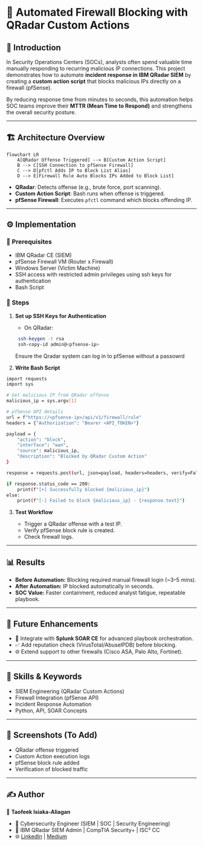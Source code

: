 # 🚀 Automated Firewall Blocking with QRadar Custom Actions

## 📌 Introduction

In Security Operations Centers (SOCs), analysts often spend valuable time manually responding to recurring malicious IP connections. This project demonstrates how to automate **incident response in IBM QRadar SIEM** by creating a **custom action script** that blocks malicious IPs directly on a firewall (pfSense).

By reducing response time from minutes to seconds, this automation helps SOC teams improve their **MTTR (Mean Time to Respond)** and strengthens the overall security posture.

---

## 🏗️ Architecture Overview

```mermaid
flowchart LR
    A[QRadar Offense Triggered] --> B[Custom Action Script]
    B --> C[SSH Connection to pfSense Firewall]
    C --> D[pfctl Adds IP to Block List Alias]
    D --> E[Firewall Rule Auto Blocks IPs Added to Block List]
```

* **QRadar**: Detects offense (e.g., brute force, port scanning).
* **Custom Action Script**: Bash runs when offense is triggered.
* **pfSense Firewall**: Executes `pfctl` command which blocks offending IP.

---

## ⚙️ Implementation

### 🔹 Prerequisites

* IBM QRadar CE (SIEM)
* pfSense Firewall VM (Router x Firewall)
* Windows Server (Victim Machine)
* SSH access with restricted admin privileges using ssh keys for authentication
* Bash Script

### 🔹 Steps

1. **Set up SSH Keys for Authentication**

   * On QRadar:
   ``` bash
    ssh-keygen -t rsa
    ssh-copy-id admin@<pfsense-ip>
   ```
   
   Ensure the Qradar system can log in to pfSense without a passowrd

2. **Write Bash Script**

```bash
import requests
import sys

# Get malicious IP from QRadar offense
malicious_ip = sys.argv[1]

# pfSense API details
url = f"https://<pfsense-ip>/api/v1/firewall/rule"
headers = {"Authorization": "Bearer <API_TOKEN>"}

payload = {
    "action": "block",
    "interface": "wan",
    "source": malicious_ip,
    "description": "Blocked by QRadar Custom Action"
}

response = requests.post(url, json=payload, headers=headers, verify=False)

if response.status_code == 200:
    print(f"[+] Successfully blocked {malicious_ip}")
else:
    print(f"[-] Failed to block {malicious_ip} - {response.text}")
```

3. **Test Workflow**

   * Trigger a QRadar offense with a test IP.
   * Verify pfSense block rule is created.
   * Check firewall logs.

---

## 📊 Results

* **Before Automation:** Blocking required manual firewall login (\~3–5 mins).
* **After Automation:** IP blocked automatically in seconds.
* **SOC Value:** Faster containment, reduced analyst fatigue, repeatable playbook.

---

## 🔮 Future Enhancements

* 🔗 Integrate with **Splunk SOAR CE** for advanced playbook orchestration.
* ✅ Add reputation check (VirusTotal/AbuseIPDB) before blocking.
* 🌐 Extend support to other firewalls (Cisco ASA, Palo Alto, Fortinet).

---

## 🧰 Skills & Keywords

* SIEM Engineering (QRadar Custom Actions)
* Firewall Integration (pfSense API)
* Incident Response Automation
* Python, API, SOAR Concepts

---

## 📸 Screenshots (To Add)

* QRadar offense triggered
* Custom Action execution logs
* pfSense block rule added
* Verification of blocked traffic

---

## ✍️ Author

👤 **Taofeek Isiaka-Aliagan**

* 💼 Cybersecurity Engineer (SIEM | SOC | Security Engineering)
* 📜 IBM QRadar SIEM Admin | CompTIA Security+ | ISC² CC
* 🌐 [LinkedIn](https://linkedin.com/in/taotechtips) | [Medium](https://medium.com/@taotechtips)
